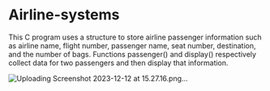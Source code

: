 # Airline-systems
This C program uses a structure to store airline passenger information such as airline name, flight number, passenger name, seat number, destination, and the number of bags.
Functions passenger() and display() respectively collect data for two passengers and then display that information.

![Uploading Screenshot 2023-12-12 at 15.27.16.png…]()

